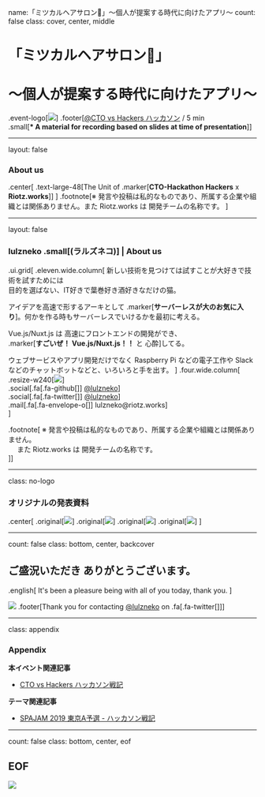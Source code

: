 name:「ミツカルヘアサロン💇」〜個人が提案する時代に向けたアプリ～
count: false
class: cover, center, middle
# 「ミツカルヘアサロン💇」
# 〜個人が提案する時代に向けたアプリ～
.event-logo[[![](../assets/logo/cto-samurai.png)](https://cto-samurai.connpass.com/event/120473/)]
.footer[[@CTO vs Hackers ハッカソン](https://cto-samurai.connpass.com/event/120473/) / 5 min<br /> .small[__\* A material for recording based on slides at time of presentation__]]


---
layout: false
### About us
.center[
  .text-large-48[The Unit of .marker[**CTO-Hackathon Hackers** x **Riotz.works**]]
]
.footnote[※ 発言や投稿は私的なものであり、所属する企業や組織とは関係ありません。また Riotz.works は 開発チームの名称です。  ]


---
layout: false
### lulzneko .small[(ラルズネコ)] | About us
.ui.grid[
.eleven.wide.column[
  新しい技術を見つけては試すことが大好きで技術を試すためには  
  目的を選ばない、IT好きで葉巻好き酒好きなだけの猫。

  アイデアを高速で形するアーキとして .marker[**サーバーレスが大のお気に入り**]。何かを作る時もサーバーレスでいけるかを最初に考える。

  Vue.js/Nuxt.js は 高速にフロントエンドの開発ができ、  
  .marker[**すごいぜ！ Vue.js/Nuxt.js！！** と 心酔]してる。

  ウェブサービスやアプリ開発だけでなく Raspberry Pi などの電子工作や Slack などのチャットボットなどと、いろいろと手を出す。
]
.four.wide.column[
  .resize-w240[![](../bio/lulzneko/photo.jpg)]  
  .social[.fa[.fa-github[]] [@lulzneko](https://github.com/lulzneko)]  
  .social[.fa[.fa-twitter[]] [@lulzneko](https://twitter.com/lulzneko)]  
  .mail[.fa[.fa-envelope-o[]] lulzneko&#x40;riotz.works]  
]

.footnote[
  ※ 発言や投稿は私的なものであり、所属する企業や組織とは関係ありません。  
  　 また Riotz.works は 開発チームの名称です。  
]]


---
class: no-logo
### オリジナルの発表資料
.center[
  .original[![](../contents/2019-cto-vs-hackers-hackathon/images/01.png)] .original[![](../contents/2019-cto-vs-hackers-hackathon/images/02.png)]
  .original[![](../contents/2019-cto-vs-hackers-hackathon/images/03.png)] .original[![](../contents/2019-cto-vs-hackers-hackathon/images/04.png)]
]



---
count: false
class: bottom, center, backcover
## ご盛況いただき ありがとうございます。
.english[
  It's been a pleasure being with all of you today, thank you.
]

![](../contents/2019-cto-vs-hackers-hackathon/images/unit.png)
.footer[Thank you for contacting [@lulzneko](https://twitter.com/lulzneko) on .fa[.fa-twitter[]]]



---
class: appendix
### Appendix
**本イベント関連記事**
- [CTO vs Hackers ハッカソン戦記](https://riotz.works/articles/2019/03/10/cto-vs-hackers-hackathon-chronicle/)

**テーマ関連記事**
- [SPAJAM 2019 東京A予選 - ハッカソン戦記](https://riotz.works/articles/2019/05/20/spajam-2019-tokyo-a-pre-hackathon-chronicle/)


---
count: false
class: bottom, center, eof
## EOF
![](../contents/2019-cto-vs-hackers-hackathon/images/unit.png)
